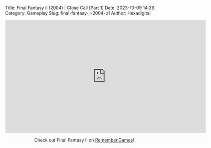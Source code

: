 Title: Final Fantasy II (2004) | Close Call [Part 1]
Date: 2023-10-09 14:26
Category: Gameplay
Slug: final-fantasy-ii-2004-p1
Author: Hexadigital

<center><iframe src="https://www.youtube.com/embed/BRA0j9KTF4o?feature=oembed" allow="accelerometer; autoplay; encrypted-media; gyroscope; picture-in-picture" width="640" height="360" frameborder="0"></iframe>

Check out Final Fantasy II on [Remember.Games](https://remember.games/game/6866/final-fantasy-i-ii-dawn-of-souls/)!</center>